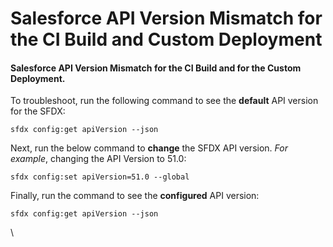 # Salesforce API Version Mismatch for the CI Build and Custom Deployment

#### Salesforce API Version Mismatch for the CI Build and for the Custom Deployment. <a href="#salesforce-api-version-mismatch-for-the-ci-build-and-for-the-custom-deployment" id="salesforce-api-version-mismatch-for-the-ci-build-and-for-the-custom-deployment"></a>

To troubleshoot, run the following command to see the **default** API version for the SFDX:

```
sfdx config:get apiVersion --json
```

Next, run the below command to **change** the SFDX API version. _For example_, changing the API Version to 51.0:

```
sfdx config:set apiVersion=51.0 --global
```

Finally, run the command to see the **configured** API version:

```
sfdx config:get apiVersion --json
```



\
